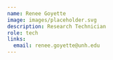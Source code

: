 ```yaml
---
name: Renee Goyette 
image: images/placeholder.svg
description: Research Technician 
role: tech
links:
  email: renee.goyette@unh.edu 
---
```



